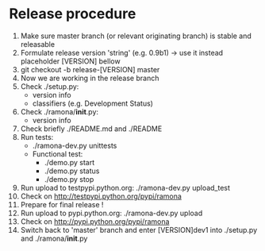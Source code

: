 Release procedure
=================

1. Make sure master branch (or relevant originating branch) is stable and releasable
2. Formulate release version 'string' (e.g. 0.9b1) -> use it instead placeholder [VERSION] bellow
3. git checkout -b release-[VERSION] master
4. Now we are working in the release branch
5. Check ./setup.py:
	- version info
	- classifiers (e.g. Development Status)
6. Check ./ramona/__init__.py:
	- version info
7. Check briefly ./README.md and ./README
8. Run tests:
	- ./ramona-dev.py unittests
	- Functional test:
		- ./demo.py start
		- ./demo.py status
		- ./demo.py stop
9. Run upload to testpypi.python.org: ./ramona-dev.py upload_test
10. Check on http://testpypi.python.org/pypi/ramona
11. Prepare for final release !
12. Run upload to pypi.python.org: ./ramona-dev.py upload
13. Check on http://pypi.python.org/pypi/ramona
14. Switch back to 'master' branch and enter [VERSION]dev1 into ./setup.py and ./ramona/__init__.py
